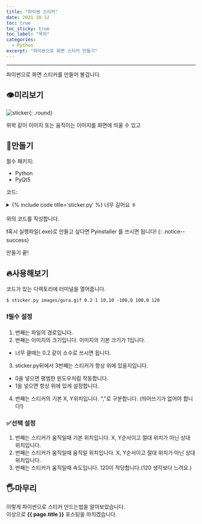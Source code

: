 ```yaml
---
title: "파이썬 스티커"
date: 2021-10-12
toc: true
toc_sticky: true
toc_label: "목차"
categories:
  - Python
excerpt: "파이썬으로 화면 스티커 만들기"
---
```

***

파이썬으로 화면 스티커를 만들어 볼겁니다.

## 👁️미리보기

![sticker](https://user-images.githubusercontent.com/83404333/136938799-fef93d3e-4edc-4bd5-be75-bdd0eeedd784.gif){: .round}

위왁 같이 이미지 또는 움직이는 이미지를 화면에 띄울 수 있고

## 🔨만들기

필수 패키지:
- Python
- PyQt5

코드:

<div>
<details markdown="1">
<summary>{% include code title='sticker.py' %} 너무 길어요 ㅎ</summary>

```python
import sys
from PyQt5 import QtCore, QtWidgets, QtGui
from PyQt5.QtGui import QMovie


class Sticker(QtWidgets.QMainWindow):
    def __init__(self, img_path, xy, size=1.0, on_top=False):
        super(Sticker, self).__init__()
        self.timer = QtCore.QTimer(self)
        self.img_path = img_path
        self.xy = xy
        self.from_xy = xy
        self.from_xy_diff = [0, 0]
        self.to_xy = xy
        self.to_xy_diff = [0, 0]
        self.speed = 60
        self.direction = [0, 0]  # x: 0(left), 1(right), y: 0(up), 1(down)
        self.size = size
        self.on_top = on_top
        self.localPos = None

        self.setupUi()
        self.show()

    # 마우스 놓았을 때
    def mouseReleaseEvent(self, a0: QtGui.QMouseEvent) -> None:
        if self.to_xy_diff == [0, 0] and self.from_xy_diff == [0, 0]:
            pass
        else:
            self.walk_diff(self.from_xy_diff, self.to_xy_diff,
                           self.speed, restart=True)

    # 마우스 눌렀을 때
    def mousePressEvent(self, a0: QtGui.QMouseEvent):
        self.localPos = a0.localPos()

    # 드래그 할 때
    def mouseMoveEvent(self, a0: QtGui.QMouseEvent):
        self.timer.stop()
        self.xy = [(a0.globalX() - self.localPos.x()),
                   (a0.globalY() - self.localPos.y())]
        self.move(*self.xy)

    # def walk(self, from_xy, to_xy, speed=60):
    #     self.from_xy = from_xy
    #     self.to_xy = to_xy
    #     self.speed = speed

    #     self.timer = QtCore.QTimer(self)
    #     self.timer.timeout.connect(self.__walkHandler)
    #     self.timer.start(1000 / self.speed)

    # 초기 위치로부터의 상대적 거리를 이용한 walk
    def walk_diff(self, from_xy_diff, to_xy_diff, speed=60, restart=False):
        self.from_xy_diff = from_xy_diff
        self.to_xy_diff = to_xy_diff
        self.from_xy = [self.xy[0] + self.from_xy_diff[0],
                        self.xy[1] + self.from_xy_diff[1]]
        self.to_xy = [self.xy[0] + self.to_xy_diff[0],
                      self.xy[1] + self.to_xy_diff[1]]
        self.speed = speed
        if restart:
            self.timer.start()
        else:
            self.timer.timeout.connect(self.__walkHandler)
            self.timer.start(1000 / self.speed)

    def __walkHandler(self):
        if self.xy[0] >= self.to_xy[0]:
            self.direction[0] = 0
        elif self.xy[0] < self.from_xy[0]:
            self.direction[0] = 1

        if self.direction[0] == 0:
            self.xy[0] -= 1
        else:
            self.xy[0] += 1

        if self.xy[1] >= self.to_xy[1]:
            self.direction[1] = 0
        elif self.xy[1] < self.from_xy[1]:
            self.direction[1] = 1

        if self.direction[1] == 0:
            self.xy[1] -= 1
        else:
            self.xy[1] += 1

        self.move(*self.xy)

    def setupUi(self):
        centralWidget = QtWidgets.QWidget(self)
        self.setCentralWidget(centralWidget)

        flags = QtCore.Qt.WindowFlags(
            QtCore.Qt.FramelessWindowHint | QtCore.Qt.WindowStaysOnTopHint if self.on_top else QtCore.Qt.FramelessWindowHint)
        self.setWindowFlags(flags)
        self.setAttribute(QtCore.Qt.WA_NoSystemBackground, True)
        self.setAttribute(QtCore.Qt.WA_TranslucentBackground, True)

        label = QtWidgets.QLabel(centralWidget)
        movie = QMovie(self.img_path)
        label.setMovie(movie)
        movie.start()
        movie.stop()

        w = int(movie.frameRect().size().width() * self.size)
        h = int(movie.frameRect().size().height() * self.size)
        movie.setScaledSize(QtCore.QSize(w, h))
        movie.start()

        self.setGeometry(self.xy[0], self.xy[1], w, h)

    def mouseDoubleClickEvent(self, e):
        QtWidgets.qApp.quit()


def distance(x, y):
    if x >= y:
        result = x - y
    else:
        result = y - x
    return result


if __name__ == '__main__':
    app = QtWidgets.QApplication(sys.argv)
    msgbox = QtWidgets.QMessageBox()
    argument = sys.argv

    # s = Sticker('gif/azzazel.gif', xy=[80, 200], size=1.0, on_top=True)
    if len(argument) >= 3:
        g = Sticker(argument[1], xy=list(map(int, argument[4].split(','))), size=float(
            argument[2]), on_top=bool(int(argument[3])))

    else:
        QtWidgets.qApp.quit()
        sys.exit()

    try:
        frm = list(map(int, argument[5].split(',')))
        to = list(map(int, argument[6].split(',')))
        g.walk_diff(from_xy_diff=frm, to_xy_diff=to, speed=int(argument[7]))

    except:
        pass

    # gif/gura.gif 0.2 1 200,180 200,200 120
    # to
    # g = Sticker('gif/gura.gif', xy=[200, 200], size=0.2, on_top=True)
    # g.walk_diff(from_xy_diff=[-100, 0], to_xy_diff=[100, 0], speed=180)

    sys.exit(app.exec_())

```

</details>
</div><br>위의 코드를 작성합니다.  

❗혹시 실행파일(.exe)로 만들고 싶다면 Pyinstaller 를 쓰시면 됩니다!
{: .notice--success}

만들기 끝!

## 🔥사용해보기

코드가 있는 디렉토리에 터미널을 열어줍니다.

```batch
$ sticker.py images/gura.gif 0.2 1 10,10 -100,0 100,0 120
```

### ❗필수 설정

1. 번째는 파일의 경로입니다.
2. 번째는 이미지의 크기입니다. 이미지의 기본 크기가 1입니다.
  - 너무 클때는 0.2 같이 소수로 쓰시면 됩니다.
3. <span class='var'>sticker.py</span>뒤에서 3번째는 스티커가 항상 위에 있을지입니다.
  - <span class='yellow'>0</span>을 넣으면 평범한 윈도우처럼 작동합니다.
  - <span class='yellow'>1</span>을 넣으면 항상 위에 있게 설정합니다.
4. 번째는 스티커의 기본 <span class='yellow'>X, Y</span>위치입니다.
    ","로 구분합니다. (띄어쓰기가 없어야 합니다!)

### ✅선택 설정

1. 번째는 스티커가 움직일때 기본 위치입니다. <span class='yellow'>X, Y</span>순서이고 절대 위치가 아닌 상대 위치입니다.
2. 번째는 스티커가 움직일때 움직일 위치입니다. <span class='yellow'>X, Y</span>순서이고 절대 위치가 아닌 상대 위치입니다.
3. 번째는 스티커가 움직일때 속도입니다. <span class='yellow'>120</span>이 적당합니다.(<span class='yellow'>120</span> 생각보다 느려요.)

## 🖐️마무리

이렇게 파이썬으로 스티커 만드는법을 알아보았습니다.  
이상으로 **{{ page.title }}** 포스팅을 마치겠습니다.
